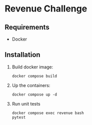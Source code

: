 # Revenue Challenge


## Requirements

* Docker

## Installation

1. Build docker image:

    ```docker compose build```

2. Up the containers:

    ```docker compose up -d```

3. Run unit tests

    ```
    docker compose exec revenue bash
    pytest
    ```
